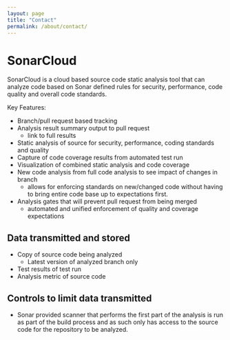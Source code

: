 ```yaml
---
layout: page
title: "Contact"
permalink: /about/contact/
---
```


# SonarCloud

SonarCloud is a cloud based source code static analysis tool that can analyze code based on Sonar defined rules for security, performance, code quality and overall code standards.

Key Features:

* Branch/pull request based tracking
* Analysis result summary output to pull request
  * link to full results
* Static analysis of source for security, performance, coding standards and quality
* Capture of code coverage results from automated test run
* Visualization of combined static analysis and code coverage
* New code analysis from full code analysis to see impact of changes in branch
  * allows for enforcing standards on new/changed code without having to bring entire code base up to expectations first.
* Analysis gates that will prevent pull request from being merged
  * automated and unified enforcement of quality and coverage expectations

## Data transmitted and stored

* Copy of source code being analyzed
  * Latest version of analyzed branch only
* Test results of test run
* Analysis metric of source code

## Controls to limit data transmitted

* Sonar provided scanner that performs the first part of the analysis is run as part of the build process and as such only has access to the source code for the repository to be analyzed.
